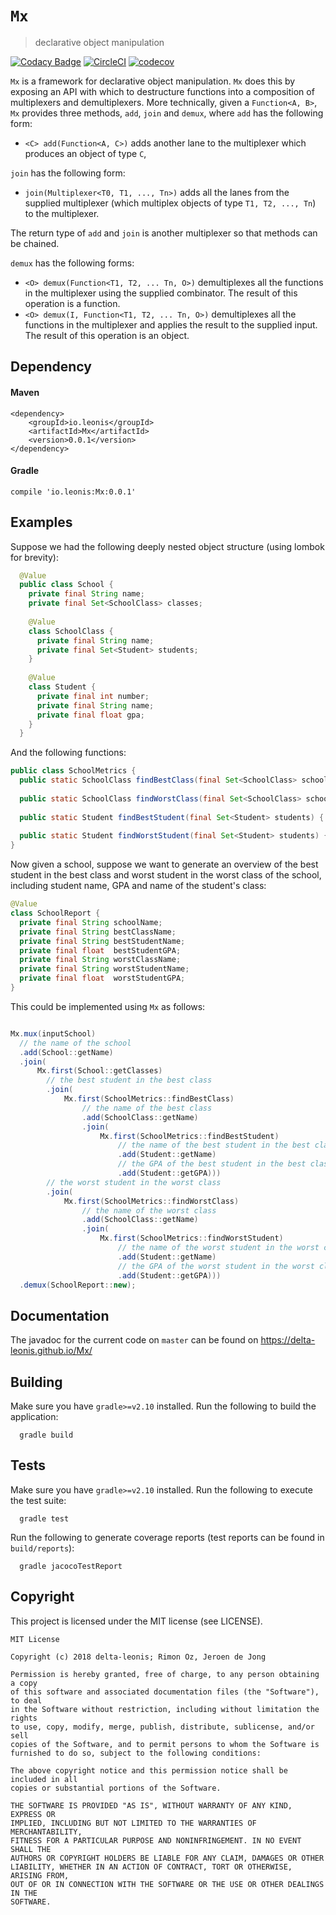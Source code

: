 # `Mx`
> declarative object manipulation

[![Codacy Badge](https://api.codacy.com/project/badge/Grade/28a03eed5fe74b33a8d4487b432ea227)](https://www.codacy.com/app/delta-leonis/Mx?utm_source=github.com&amp;utm_medium=referral&amp;utm_content=delta-leonis/Mx&amp;utm_campaign=Badge_Grade)
[![CircleCI](https://circleci.com/gh/delta-leonis/Mx.svg?style=shield)](https://circleci.com/gh/delta-leonis/Mx)
[![codecov](https://codecov.io/gh/delta-leonis/Mx/branch/master/graph/badge.svg)](https://codecov.io/gh/delta-leonis/Mx)

`Mx` is a framework for declarative object manipulation. `Mx` does this by exposing an
API with which to destructure functions into a composition of multiplexers and demultiplexers.
More technically, given a `Function<A, B>`, `Mx` provides three methods, `add`, `join` and `demux`,
where `add` has the following form:

  * `<C> add(Function<A, C>)` adds another lane to the multiplexer which produces an object of type `C`,
  
`join` has the following form: 

  * `join(Multiplexer<T0, T1, ..., Tn>)` adds all the lanes from the supplied multiplexer (which multiplex objects of type `T1, T2, ..., Tn`) to the multiplexer.

The return type of `add` and `join` is another multiplexer so that methods can be chained.  

`demux` has the following forms:

  * `<O> demux(Function<T1, T2, ... Tn, O>)` demultiplexes all the functions in the multiplexer using the supplied combinator. The result of this operation is a function.
  * `<O> demux(I, Function<T1, T2, ... Tn, O>)` demultiplexes all the functions in the multiplexer and applies the result to the supplied input. The result of this operation is an object.
  
## Dependency

#### Maven

```
<dependency>
    <groupId>io.leonis</groupId>
    <artifactId>Mx</artifactId>
    <version>0.0.1</version>
</dependency>
```

#### Gradle

```
compile 'io.leonis:Mx:0.0.1'
```

## Examples

Suppose we had the following deeply nested object structure (using lombok for brevity):

```java
  @Value
  public class School {
    private final String name;
    private final Set<SchoolClass> classes;
    
    @Value
    class SchoolClass {
      private final String name;
      private final Set<Student> students;
    }
    
    @Value
    class Student {
      private final int number;
      private final String name;
      private final float gpa;
    }
  }
```

And the following functions:

```java
public class SchoolMetrics {
  public static SchoolClass findBestClass(final Set<SchoolClass> schoolClass) { /* ... */ }
  
  public static SchoolClass findWorstClass(final Set<SchoolClass> schoolClass) { /* ... */ }
  
  public static Student findBestStudent(final Set<Student> students) { /* ... */ }
  
  public static Student findWorstStudent(final Set<Student> students) { /* ... */ }
}
```

Now given a school, suppose we want to generate an overview of the best student in the best class
and worst student in the worst class of the school, 
including student name, GPA and name of the student's class:

```java
@Value
class SchoolReport {
  private final String schoolName;
  private final String bestClassName;
  private final String bestStudentName;
  private final float  bestStudentGPA;
  private final String worstClassName;
  private final String worstStudentName;
  private final float  worstStudentGPA;
}

``` 
This could be implemented using `Mx` as follows:

```java

Mx.mux(inputSchool)
  // the name of the school
  .add(School::getName)
  .join(
      Mx.first(School::getClasses)
        // the best student in the best class
        .join(
            Mx.first(SchoolMetrics::findBestClass)
                // the name of the best class
                .add(SchoolClass::getName)
                .join(
                    Mx.first(SchoolMetrics::findBestStudent)
                        // the name of the best student in the best class
                        .add(Student::getName)
                        // the GPA of the best student in the best class
                        .add(Student::getGPA)))
        // the worst student in the worst class
        .join(
            Mx.first(SchoolMetrics::findWorstClass)
                // the name of the worst class
                .add(SchoolClass::getName)
                .join(
                    Mx.first(SchoolMetrics::findWorstStudent)
                        // the name of the worst student in the worst class
                        .add(Student::getName)
                        // the GPA of the worst student in the worst class
                        .add(Student::getGPA)))
  .demux(SchoolReport::new);
``` 

## Documentation

The javadoc for the current code on `master` can be found on https://delta-leonis.github.io/Mx/

## Building

Make sure you have `gradle>=v2.10` installed. Run the following to build the application:

```
  gradle build
```

## Tests

Make sure you have `gradle>=v2.10` installed. Run the following to execute the test suite:

```
  gradle test
```

Run the following to generate coverage reports (test reports can be found in `build/reports`):

```
  gradle jacocoTestReport
```

## Copyright

This project is licensed under the MIT license (see LICENSE).

```
MIT License

Copyright (c) 2018 delta-leonis; Rimon Oz, Jeroen de Jong

Permission is hereby granted, free of charge, to any person obtaining a copy
of this software and associated documentation files (the "Software"), to deal
in the Software without restriction, including without limitation the rights
to use, copy, modify, merge, publish, distribute, sublicense, and/or sell
copies of the Software, and to permit persons to whom the Software is
furnished to do so, subject to the following conditions:

The above copyright notice and this permission notice shall be included in all
copies or substantial portions of the Software.

THE SOFTWARE IS PROVIDED "AS IS", WITHOUT WARRANTY OF ANY KIND, EXPRESS OR
IMPLIED, INCLUDING BUT NOT LIMITED TO THE WARRANTIES OF MERCHANTABILITY,
FITNESS FOR A PARTICULAR PURPOSE AND NONINFRINGEMENT. IN NO EVENT SHALL THE
AUTHORS OR COPYRIGHT HOLDERS BE LIABLE FOR ANY CLAIM, DAMAGES OR OTHER
LIABILITY, WHETHER IN AN ACTION OF CONTRACT, TORT OR OTHERWISE, ARISING FROM,
OUT OF OR IN CONNECTION WITH THE SOFTWARE OR THE USE OR OTHER DEALINGS IN THE
SOFTWARE.
```
